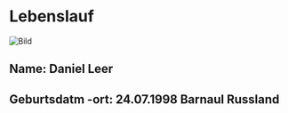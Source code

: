 # Lebenslauf

![Bild](./foto.jpg "Foto Daniel Leer")

## Name: Daniel Leer
## Geburtsdatm -ort: 24.07.1998 Barnaul Russland

